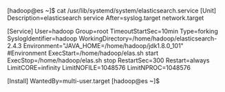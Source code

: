 [hadoop@es ~]$ cat  /usr/lib/systemd/system/elasticsearch.service 
[Unit]
Description=elasticsearch service
After=syslog.target network.target

[Service]
User=hadoop
Group=root
TimeoutStartSec=10min
Type=forking
SyslogIdentifier=hadoop
WorkingDirectory=/home/hadoop/elasticsearch-2.4.3
Environment="JAVA_HOME=/home/hadoop/jdk1.8.0_101"
#Environment
ExecStart=/home/hadoop/elas.sh start
ExecStop=/home/hadoop/elas.sh stop
RestartSec=300
Restart=always
LimitCORE=infinity
LimitNOFILE=1048576
LimitNPROC=1048576


[Install]
WantedBy=multi-user.target
[hadoop@es ~]$ 
